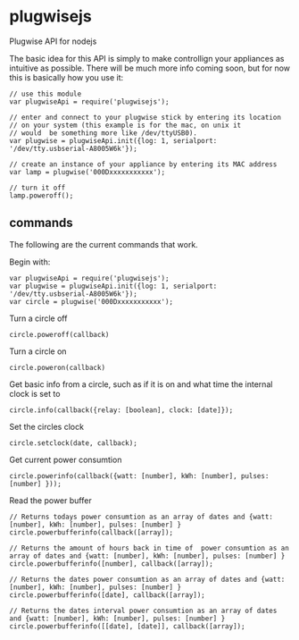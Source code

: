 plugwisejs
==========

Plugwise API for nodejs

The basic idea for this API is simply to make controllign your
appliances as intuitive as possible. There will be much more info coming
soon, but for now this is basically how you use it:


    // use this module
    var plugwiseApi = require('plugwisejs');
    
    // enter and connect to your plugwise stick by entering its location
    // on your system (this example is for the mac, on unix it
    // would  be something more like /dev/ttyUSB0).
    var plugwise = plugwiseApi.init({log: 1, serialport: '/dev/tty.usbserial-A8005W6k'});

    // create an instance of your appliance by entering its MAC address
    var lamp = plugwise('000Dxxxxxxxxxxx');

    // turn it off
    lamp.poweroff();


## commands

The following are the current commands that work. 

Begin with:

    var plugwiseApi = require('plugwisejs');
    var plugwise = plugwiseApi.init({log: 1, serialport: '/dev/tty.usbserial-A8005W6k'});
    var circle = plugwise('000Dxxxxxxxxxxx');


Turn a circle off

    circle.poweroff(callback)


Turn a circle on

    circle.poweron(callback)


Get basic info from a circle, such as if it is on and what time the
internal clock is set to

    circle.info(callback({relay: [boolean], clock: [date]});


Set the circles clock

    circle.setclock(date, callback);


Get current power consumtion

    circle.powerinfo(callback({watt: [number], kWh: [number], pulses: [number] }));


Read the power buffer

    // Returns todays power consumtion as an array of dates and {watt: [number], kWh: [number], pulses: [number] }
    circle.powerbufferinfo(callback([array]);

    // Returns the amount of hours back in time of  power consumtion as an array of dates and {watt: [number], kWh: [number], pulses: [number] }
    circle.powerbufferinfo([number], callback([array]);

    // Returns the dates power consumtion as an array of dates and {watt: [number], kWh: [number], pulses: [number] }
    circle.powerbufferinfo([date], callback([array]);

    // Returns the dates interval power consumtion as an array of dates and {watt: [number], kWh: [number], pulses: [number] }
    circle.powerbufferinfo([[date], [date]], callback([array]);






